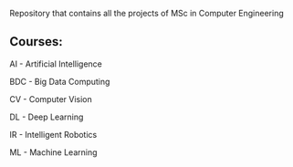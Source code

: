 Repository that contains all the projects of MSc in Computer Engineering
## Courses:
AI - Artificial Intelligence

BDC - Big Data Computing

CV - Computer Vision

DL - Deep Learning

IR - Intelligent Robotics

ML - Machine Learning